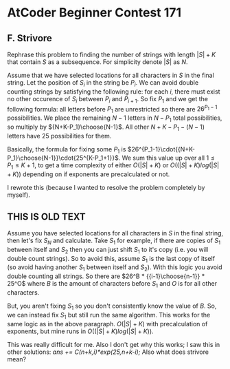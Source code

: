 # AtCoder Beginner Contest 171

## F. Strivore
Rephrase this problem to finding the number of strings with length $|S|+K$ that contain $S$ as a subsequence. For simplicity denote $|S|$ as $N$.

Assume that we have selected locations for all characters in $S$ in the final string. Let the position of $S_i$ in the string be $P_i$. We can avoid double counting strings by satisfying the following rule: for each $i$, there must exist no other occurence of $S_i$ between $P_i$ and $P_{i+1}$. So fix $P_1$ and we get the following formula: all letters before $P_1$ are unrestricted so there are $26^{P_1-1}$ possibilities. We place the remaining $N-1$ letters in $N-P_1$ total possibilities, so multiply by ${N+K-P_1}\choose{N-1}$. All other $N+K-P_1-(N-1)$ letters have $25$ possibilities for them.

Basically, the formula for fixing some $P_1$ is $26^{P_1-1}\cdot{{N+K-P_1}\choose{N-1}}\cdot{25^{K-P_1+1}}$. We sum this value up over all $1\le{P_1}\le{K+1}$, to get a time complexity of either $O(|S|+K)$ or $O((|S|+K)log(|S|+K))$ depending on if exponents are precalculated or not.

I rewrote this (because I wanted to resolve the problem completely by myself).


## THIS IS OLD TEXT
Assume you have selected locations for all characters in $S$ in the final string, then let's fix $S_N$ and calculate. Take $S_1$ for example, if there are copies of $S_1$ between itself and $S_2$ then you can just shift $S_1$ to it's copy (i.e. you will double count strings). So to avoid this, assume $S_1$ is the last copy of itself (so avoid having another $S_1$ between itself and $S_2$). With this logic you avoid double counting all strings. So there are $26^B * {{i-1}\choose{n-1}} * 25^O$ where $B$ is the amount of characters before $S_1$ and $O$ is for all other characters.
	
But, you aren't fixing $S_1$ so you don't consistently know the value of $B$. So, we can instead fix $S_1$ but still run the same algorithm. This works for the same logic as in the above paragraph. $O(|S|+K)$ with precalculation of exponents, but mine runs in $O((|S|+K)log(|S|+K))$.

This was really difficult for me. Also I don't get why this works; I saw this in other solutions: <i>ans += C(n+k,i)*exp(25,n+k-i); </i> Also what does strivore mean?